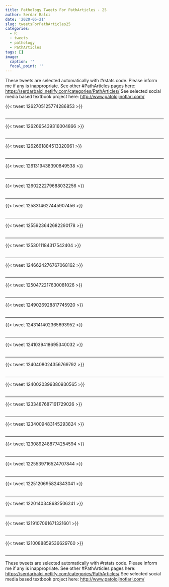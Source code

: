 ```yaml
---
title: Pathology Tweets For PathArticles - 25
author: Serdar Balci
date: '2020-05-21'
slug: tweetsForPathArticles25
categories:
  - R
  - tweets
  - pathology
  - PathArticles
tags: []
image:
  caption: ''
  focal_point: ''
---
```



These tweets are selected automatically with #rstats code. Please inform me if any is inappropriate.
See other #PathArticles pages here: https://serdarbalci.netlify.com/categories/PathArticles/ 
See selected social media based textbook project here: http://www.patolojinotlari.com/

{{< tweet 1262705125774286853 >}}
<br>
<br>
<hr>
{{< tweet 1262665439316004866 >}}
<br>
<br>
<hr>
{{< tweet 1262661884513320961 >}}
<br>
<br>
<hr>
{{< tweet 1261319438390849538 >}}
<br>
<br>
<hr>
{{< tweet 1260222279688032256 >}}
<br>
<br>
<hr>
{{< tweet 1258314627445907456 >}}
<br>
<br>
<hr>
{{< tweet 1255923642682290178 >}}
<br>
<br>
<hr>
{{< tweet 1253011184317542404 >}}
<br>
<br>
<hr>
{{< tweet 1246624276767068162 >}}
<br>
<br>
<hr>
{{< tweet 1250472217630081026 >}}
<br>
<br>
<hr>
{{< tweet 1249026928817745920 >}}
<br>
<br>
<hr>
{{< tweet 1243141402365693952 >}}
<br>
<br>
<hr>
{{< tweet 1241039418695340032 >}}
<br>
<br>
<hr>
{{< tweet 1240408024356769792 >}}
<br>
<br>
<hr>
{{< tweet 1240020399380930565 >}}
<br>
<br>
<hr>
{{< tweet 1233487687161729026 >}}
<br>
<br>
<hr>
{{< tweet 1234009483145293824 >}}
<br>
<br>
<hr>
{{< tweet 1230892488774254594 >}}
<br>
<br>
<hr>
{{< tweet 1225539716524707844 >}}
<br>
<br>
<hr>
{{< tweet 1225120695824343041 >}}
<br>
<br>
<hr>
{{< tweet 1220140348682506241 >}}
<br>
<br>
<hr>
{{< tweet 1219107061671321601 >}}
<br>
<br>
<hr>
{{< tweet 1210088859536629760 >}}
<br>
<br>
<hr>


These tweets are selected automatically with #rstats code. Please inform me if any is inappropriate.
See other #PathArticles pages here: https://serdarbalci.netlify.com/categories/PathArticles/ 
See selected social media based textbook project here: http://www.patolojinotlari.com/
